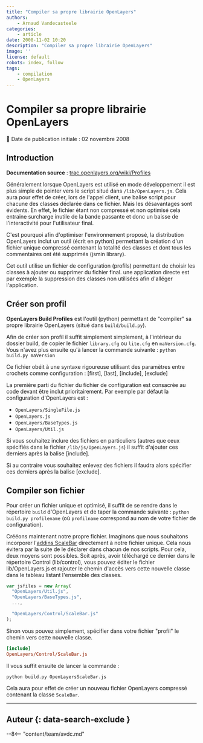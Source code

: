 ```yaml
---
title: "Compiler sa propre librairie OpenLayers"
authors:
    - Arnaud Vandecasteele
categories:
    - article
date: 2008-11-02 10:20
description: "Compiler sa propre librairie OpenLayers"
image: ''
license: default
robots: index, follow
tags:
    - compilation
    - OpenLayers
---
```


# Compiler sa propre librairie OpenLayers

:calendar: Date de publication initiale : 02 novembre 2008

## Introduction

**Documentation source** : [trac.openlayers.org/wiki/Profiles](http://trac.openlayers.org/wiki/Profiles)

Généralement lorsque OpenLayers est utilisé en mode développement il est plus simple de pointer vers le script situé dans `/lib/OpenLayers.js`. Cela aura pour effet de créer, lors de l'appel client, une balise script pour chacune des classes déclarée dans ce fichier. Mais les désavantages sont évidents. En effet, le fichier étant non compressé et non optimisé cela entraine surcharge inutile de la bande passante et donc un baisse de l'interactivité pour l'utilisateur final.

C'est pourquoi afin d'optimiser l'environnement proposé, la distribution OpenLayers inclut un outil (écrit en python) permettant la création d'un fichier unique compressé contenant la totalité des classes et dont tous les commentaires ont été supprimés (jsmin library).

Cet outil utilise un fichier de configuration (profils) permettant de choisir les classes à ajouter ou supprimer du fichier final. une application directe est par exemple la suppression des classes non utilisées afin d'alléger l'application.

## Créer son profil

**OpenLayers Build Profiles** est l'outil (python) permettant de "compiler" sa propre librairie OpenLayers (situé dans `build/build.py`).

Afin de créer son profil il suffit simplement simplement, à l'intérieur du dossier build, de copier le fichier `library.cfg` ou `lite.cfg` en `maVersion.cfg`. Vous n'avez plus ensuite qu'à lancer la commande suivante : `python build.py maVersion`

Ce fichier obéit à une syntaxe rigoureuse utilisant des paramètres entre crochets comme configuration : [first], [last], [include], [exclude]

La première parti du fichier du fichier de configuration est consacrée au code devant être inclut prioritairement. Par exemple par défaut la configuration d'OpenLayers est :

- `OpenLayers/SingleFile.js`
- `OpenLayers.js`
- `OpenLayers/BaseTypes.js`
- `OpenLayers/Util.js`

Si vous souhaitez inclure des fichiers en particuliers (autres que ceux spécifiés dans le fichier `/lib/js/OpenLayers.js`) il suffit d'ajouter ces derniers après la balise [include].

Si au contraire vous souhaitez enlevez des fichiers il faudra alors spécifier ces derniers après la balise [exclude].

## Compiler son fichier

Pour créer un fichier unique et optimisé, il suffit de se rendre dans le répertoire `build` d'OpenLayers et de taper la commande suivante : `python build.py profilename` (où `profilname` correspond au nom de votre fichier de configuration).

Crééons maintenant notre propre fichier. Imaginons que nous souhaitons incorporer l'[addins ScaleBar](http://trac.openlayers.org/browser/addins/scalebar/trunk/lib/OpenLayers/Control/ScaleBar.js) directement à notre fichier unique. Cela nous évitera par la suite de le déclarer dans chacun de nos scripts. Pour cela, deux moyens sont possibles. Soit après, avoir téléchargé ce dernier dans le répertoire Control (lib/control), vous pouvez éditer le fichier lib/OpenLayers.js et rajouter le chemin d'accès vers cette nouvelle classe dans le tableau listant l'ensemble des classes.

```javascript
var jsfiles = new Array(  
  "OpenLayers/Util.js",  
  "OpenLayers/BaseTypes.js",  
  ...,  

  "OpenLayers/Control/ScaleBar.js"  
);
```

Sinon vous pouvez simplement, spécifier dans votre fichier "profil" le chemin vers cette nouvelle classe.

```ini
[include]  
OpenLayers/Control/ScaleBar.js
```

Il vous suffit ensuite de lancer la commande :

```python
python build.py OpenLayersScaleBar.js
```

Cela aura pour effet de créer un nouveau fichier OpenLayers compressé contenant la classe `ScaleBar`.

----

## Auteur {: data-search-exclude }

--8<-- "content/team/avdc.md"

